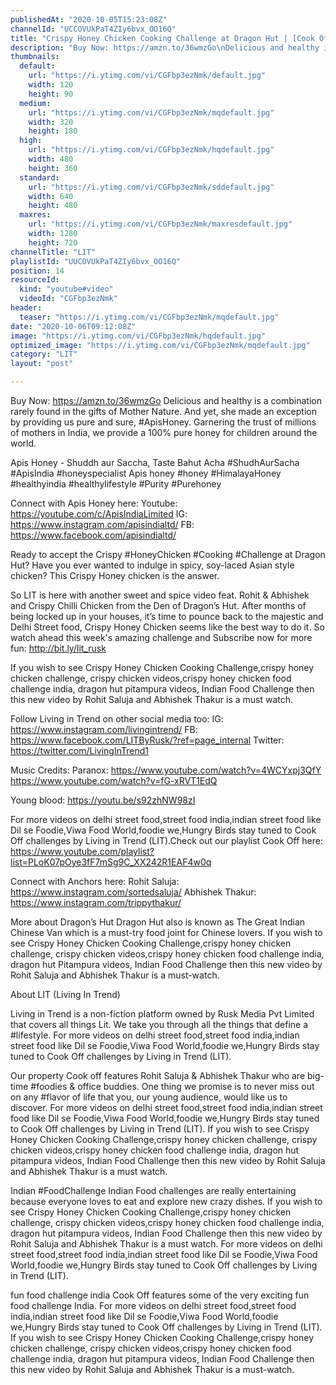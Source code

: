 ```yaml
---
publishedAt: "2020-10-05T15:23:08Z"
channelId: "UCCOVUkPaT4ZIy6bvx_OO16Q"
title: "Crispy Honey Chicken Cooking Challenge at Dragon Hut | [Cook Off#19] ​"
description: "Buy Now: https://amzn.to/36wmzGo\nDelicious and healthy is a combination rarely found in the gifts of Mother Nature. And yet, she made an exception by providing us pure and sure, #ApisHoney. Garnering the trust of millions of mothers in India, we provide a 100% pure honey for children around the world.\n\nApis Honey - Shuddh aur Saccha, Taste Bahut Acha #ShudhAurSacha #ApisIndia #honeyspecialist Apis honey #honey #HimalayaHoney #healthyindia #healthylifestyle #Purity #Purehoney \n\nConnect with Apis Honey here:\nYoutube: https://youtube.com/c/ApisIndiaLimited\nIG: https://www.instagram.com/apisindialtd/\nFB: https://www.facebook.com/apisindialtd/\n\nReady to accept the Crispy #HoneyChicken #Cooking #Challenge at Dragon Hut? Have you ever wanted to indulge in spicy, soy-laced Asian style chicken? This Crispy Honey chicken is the answer. \n\nSo LIT is here with another sweet and spice video feat. Rohit & Abhishek and Crispy Chilli Chicken from the Den of Dragon’s Hut. After months of being locked up in your houses, it’s time to pounce back to the majestic and Delhi Street food, Crispy Honey Chicken seems like the best way to do it. So watch ahead this week's amazing challenge and Subscribe now for more fun: http://bit.ly/lit_rusk\n\nIf you wish to see Crispy Honey Chicken Cooking Challenge,crispy honey chicken challenge, crispy chicken videos,crispy honey chicken food challenge india, dragon hut pitampura videos, Indian Food Challenge then this new video by Rohit Saluja and Abhishek Thakur is a must watch.\n\nFollow Living in Trend on other social media too:\nIG: https://www.instagram.com/livingintrend/\nFB: https://www.facebook.com/LITByRusk/?ref=page_internal \nTwitter: https://twitter.com/LivingInTrend1\n\n\nMusic Credits:\nParanox: https://www.youtube.com/watch?v=4WCYxpj3QfY\nhttps://www.youtube.com/watch?v=fG-xRVT1EdQ\n\nYoung blood: https://youtu.be/s92zhNW98zI\n\nFor more videos on delhi street food,street food india,indian street food like Dil se Foodie,Viwa Food World,foodie we,Hungry Birds stay tuned to Cook Off challenges by Living in Trend (LIT).Check out our playlist Cook Off here: https://www.youtube.com/playlist?list=PLoK07pOye3fF7mSg9C_XX242R1EAF4w0q\n\nConnect with Anchors here:\nRohit Saluja: https://www.instagram.com/sortedsaluja/\nAbhishek Thakur: https://www.instagram.com/trippythakur/\n\nMore about Dragon’s Hut\nDragon Hut also is known as The Great Indian Chinese Van which is a must-try food joint for Chinese lovers. If you wish to see Crispy Honey Chicken Cooking Challenge,crispy honey chicken challenge, crispy chicken videos,crispy honey chicken food challenge india, dragon hut Pitampura videos, Indian Food Challenge then this new video by Rohit Saluja and Abhishek Thakur is a must-watch.\n\nAbout LIT (Living In Trend)\n\nLiving in Trend is a non-fiction platform owned by Rusk Media Pvt Limited that covers all things Lit. We take you through all the things that define a #lifestyle. For more videos on delhi street food,street food india,indian street food like Dil se Foodie,Viwa Food World,foodie we,Hungry Birds stay tuned to Cook Off challenges by Living in Trend (LIT).\n\nOur property Cook off features Rohit Saluja & Abhishek Thakur who are big-time #foodies & office buddies. One thing we promise is to never miss out on any #flavor of life that you, our young audience, would like us to discover. For more videos on delhi street food,street food india,indian street food like Dil se Foodie,Viwa Food World,foodie we,Hungry Birds stay tuned to Cook Off challenges by Living in Trend (LIT). If you wish to see Crispy Honey Chicken Cooking Challenge,crispy honey chicken challenge, crispy chicken videos,crispy honey chicken food challenge india, dragon hut pitampura videos, Indian Food Challenge then this new video by Rohit Saluja and Abhishek Thakur is a must watch.\n\nIndian #FoodChallenge\nIndian Food challenges are really entertaining because everyone loves to eat and explore new crazy dishes. If you wish to see Crispy Honey Chicken Cooking Challenge,crispy honey chicken challenge, crispy chicken videos,crispy honey chicken food challenge india, dragon hut pitampura videos, Indian Food Challenge then this new video by Rohit Saluja and Abhishek Thakur is a must watch. For more videos on delhi street food,street food india,indian street food like Dil se Foodie,Viwa Food World,foodie we,Hungry Birds stay tuned to Cook Off challenges by Living in Trend (LIT).\n\nfun food challenge india \nCook Off features some of the very exciting fun food challenge India. For more videos on delhi street food,street food india,indian street food like Dil se Foodie,Viwa Food World,foodie we,Hungry Birds stay tuned to Cook Off challenges by Living in Trend (LIT). If you wish to see Crispy Honey Chicken Cooking Challenge,crispy honey chicken challenge, crispy chicken videos,crispy honey chicken food challenge india, dragon hut pitampura videos, Indian Food Challenge then this new video by Rohit Saluja and Abhishek Thakur is a must-watch."
thumbnails:
  default:
    url: "https://i.ytimg.com/vi/CGFbp3ezNmk/default.jpg"
    width: 120
    height: 90
  medium:
    url: "https://i.ytimg.com/vi/CGFbp3ezNmk/mqdefault.jpg"
    width: 320
    height: 180
  high:
    url: "https://i.ytimg.com/vi/CGFbp3ezNmk/hqdefault.jpg"
    width: 480
    height: 360
  standard:
    url: "https://i.ytimg.com/vi/CGFbp3ezNmk/sddefault.jpg"
    width: 640
    height: 480
  maxres:
    url: "https://i.ytimg.com/vi/CGFbp3ezNmk/maxresdefault.jpg"
    width: 1280
    height: 720
channelTitle: "LIT"
playlistId: "UUCOVUkPaT4ZIy6bvx_OO16Q"
position: 14
resourceId:
  kind: "youtube#video"
  videoId: "CGFbp3ezNmk"
header:
  teaser: "https://i.ytimg.com/vi/CGFbp3ezNmk/mqdefault.jpg"
date: "2020-10-06T09:12:08Z"
image: "https://i.ytimg.com/vi/CGFbp3ezNmk/hqdefault.jpg"
optimized_image: "https://i.ytimg.com/vi/CGFbp3ezNmk/mqdefault.jpg"
category: "LIT"
layout: "post"

---
```

Buy Now: https://amzn.to/36wmzGo
Delicious and healthy is a combination rarely found in the gifts of Mother Nature. And yet, she made an exception by providing us pure and sure, #ApisHoney. Garnering the trust of millions of mothers in India, we provide a 100% pure honey for children around the world.

Apis Honey - Shuddh aur Saccha, Taste Bahut Acha #ShudhAurSacha #ApisIndia #honeyspecialist Apis honey #honey #HimalayaHoney #healthyindia #healthylifestyle #Purity #Purehoney 

Connect with Apis Honey here:
Youtube: https://youtube.com/c/ApisIndiaLimited
IG: https://www.instagram.com/apisindialtd/
FB: https://www.facebook.com/apisindialtd/

Ready to accept the Crispy #HoneyChicken #Cooking #Challenge at Dragon Hut? Have you ever wanted to indulge in spicy, soy-laced Asian style chicken? This Crispy Honey chicken is the answer. 

So LIT is here with another sweet and spice video feat. Rohit & Abhishek and Crispy Chilli Chicken from the Den of Dragon’s Hut. After months of being locked up in your houses, it’s time to pounce back to the majestic and Delhi Street food, Crispy Honey Chicken seems like the best way to do it. So watch ahead this week's amazing challenge and Subscribe now for more fun: http://bit.ly/lit_rusk

If you wish to see Crispy Honey Chicken Cooking Challenge,crispy honey chicken challenge, crispy chicken videos,crispy honey chicken food challenge india, dragon hut pitampura videos, Indian Food Challenge then this new video by Rohit Saluja and Abhishek Thakur is a must watch.

Follow Living in Trend on other social media too:
IG: https://www.instagram.com/livingintrend/
FB: https://www.facebook.com/LITByRusk/?ref=page_internal 
Twitter: https://twitter.com/LivingInTrend1


Music Credits:
Paranox: https://www.youtube.com/watch?v=4WCYxpj3QfY
https://www.youtube.com/watch?v=fG-xRVT1EdQ

Young blood: https://youtu.be/s92zhNW98zI

For more videos on delhi street food,street food india,indian street food like Dil se Foodie,Viwa Food World,foodie we,Hungry Birds stay tuned to Cook Off challenges by Living in Trend (LIT).Check out our playlist Cook Off here: https://www.youtube.com/playlist?list=PLoK07pOye3fF7mSg9C_XX242R1EAF4w0q

Connect with Anchors here:
Rohit Saluja: https://www.instagram.com/sortedsaluja/
Abhishek Thakur: https://www.instagram.com/trippythakur/

More about Dragon’s Hut
Dragon Hut also is known as The Great Indian Chinese Van which is a must-try food joint for Chinese lovers. If you wish to see Crispy Honey Chicken Cooking Challenge,crispy honey chicken challenge, crispy chicken videos,crispy honey chicken food challenge india, dragon hut Pitampura videos, Indian Food Challenge then this new video by Rohit Saluja and Abhishek Thakur is a must-watch.

About LIT (Living In Trend)

Living in Trend is a non-fiction platform owned by Rusk Media Pvt Limited that covers all things Lit. We take you through all the things that define a #lifestyle. For more videos on delhi street food,street food india,indian street food like Dil se Foodie,Viwa Food World,foodie we,Hungry Birds stay tuned to Cook Off challenges by Living in Trend (LIT).

Our property Cook off features Rohit Saluja & Abhishek Thakur who are big-time #foodies & office buddies. One thing we promise is to never miss out on any #flavor of life that you, our young audience, would like us to discover. For more videos on delhi street food,street food india,indian street food like Dil se Foodie,Viwa Food World,foodie we,Hungry Birds stay tuned to Cook Off challenges by Living in Trend (LIT). If you wish to see Crispy Honey Chicken Cooking Challenge,crispy honey chicken challenge, crispy chicken videos,crispy honey chicken food challenge india, dragon hut pitampura videos, Indian Food Challenge then this new video by Rohit Saluja and Abhishek Thakur is a must watch.

Indian #FoodChallenge
Indian Food challenges are really entertaining because everyone loves to eat and explore new crazy dishes. If you wish to see Crispy Honey Chicken Cooking Challenge,crispy honey chicken challenge, crispy chicken videos,crispy honey chicken food challenge india, dragon hut pitampura videos, Indian Food Challenge then this new video by Rohit Saluja and Abhishek Thakur is a must watch. For more videos on delhi street food,street food india,indian street food like Dil se Foodie,Viwa Food World,foodie we,Hungry Birds stay tuned to Cook Off challenges by Living in Trend (LIT).

fun food challenge india 
Cook Off features some of the very exciting fun food challenge India. For more videos on delhi street food,street food india,indian street food like Dil se Foodie,Viwa Food World,foodie we,Hungry Birds stay tuned to Cook Off challenges by Living in Trend (LIT). If you wish to see Crispy Honey Chicken Cooking Challenge,crispy honey chicken challenge, crispy chicken videos,crispy honey chicken food challenge india, dragon hut pitampura videos, Indian Food Challenge then this new video by Rohit Saluja and Abhishek Thakur is a must-watch.